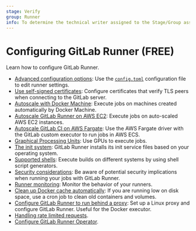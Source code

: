 ```yaml
---
stage: Verify
group: Runner
info: To determine the technical writer assigned to the Stage/Group associated with this page, see https://about.gitlab.com/handbook/product/ux/technical-writing/#assignments
---
```


# Configuring GitLab Runner **(FREE)**

Learn how to configure GitLab Runner.

- [Advanced configuration options](advanced-configuration.md): Use
  the [`config.toml`](https://github.com/toml-lang/toml) configuration file
  to edit runner settings.
- [Use self-signed certificates](tls-self-signed.md): Configure certificates
  that verify TLS peers when connecting to the GitLab server.
- [Autoscale with Docker Machine](autoscale.md): Execute jobs on machines
  created automatically by Docker Machine.
- [Autoscale GitLab Runner on AWS EC2](runner_autoscale_aws/index.md): Execute jobs on auto-scaled AWS EC2 instances.
- [Autoscale GitLab CI on AWS Fargate](runner_autoscale_aws_fargate/index.md):
  Use the AWS Fargate driver with the GitLab custom executor to run jobs in AWS ECS.
- [Graphical Processing Units](gpus.md): Use GPUs to execute jobs.
- [The init system](init.md): GitLab Runner installs
  its init service files based on your operating system.
- [Supported shells](../shells/index.md): Execute builds on different systems by
  using shell script generators.
- [Security considerations](../security/index.md): Be aware of potential
  security implications when running your jobs with GitLab Runner.
- [Runner monitoring](../monitoring/index.md): Monitor the behavior of your
  runners.
- [Clean up Docker cache automatically](../executors/docker.md#clear-the-docker-cache):
  If you are running low on disk space, use a cron job to clean old containers and volumes.
- [Configure GitLab Runner to run behind a proxy](proxy.md): Set
  up a Linux proxy and configure GitLab Runner. Useful for the
  Docker executor.
- [Handling rate limited requests](proxy.md#handling-rate-limited-requests).
- [Configure GitLab Runner Operator](configuring_runner_operator.md).
